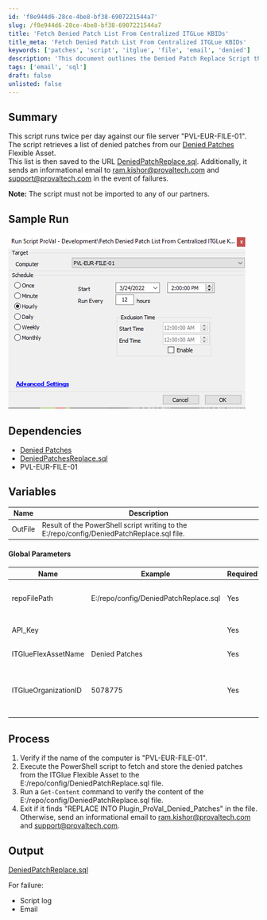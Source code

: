 ```yaml
---
id: 'f8e944d6-28ce-4be8-bf38-6907221544a7'
slug: /f8e944d6-28ce-4be8-bf38-6907221544a7
title: 'Fetch Denied Patch List From Centralized ITGLue KBIDs'
title_meta: 'Fetch Denied Patch List From Centralized ITGLue KBIDs'
keywords: ['patches', 'script', 'itglue', 'file', 'email', 'denied']
description: 'This document outlines the Denied Patch Replace Script that runs twice daily on the file server PVL-EUR-FILE-01. It retrieves a list of denied patches from the ITGlue Flexible Asset, saves it to a specified SQL file, and sends informational emails in case of failures.'
tags: ['email', 'sql']
draft: false
unlisted: false
---
```


## Summary

This script runs twice per day against our file server "PVL-EUR-FILE-01".  
The script retrieves a list of denied patches from our [Denied Patches](https://proval.itglue.com/5078775/assets/236189-denied-patches/records) Flexible Asset.  
This list is then saved to the URL [DeniedPatchReplace.sql](https://file.provaltech.com/repo/config/DeniedPatchReplace.sql). Additionally, it sends an informational email to [ram.kishor@provaltech.com](mailto:ram.kishor@provaltech.com) and [support@provaltech.com](mailto:support@provaltech.com) in the event of failures.  

**Note:** The script must not be imported to any of our partners.

## Sample Run

![Sample Run](../../../static/img/docs/f8e944d6-28ce-4be8-bf38-6907221544a7/image_1.png)

## Dependencies

- [Denied Patches](https://proval.itglue.com/5078775/assets/236189-denied-patches/records)
- [DeniedPatchesReplace.sql](https://file.provaltech.com/repo/config/DeniedPatchReplace.sql)  
- PVL-EUR-FILE-01

## Variables

| Name     | Description                                                                                     |
|----------|-------------------------------------------------------------------------------------------------|
| OutFile  | Result of the PowerShell script writing to the E:/repo/config/DeniedPatchReplace.sql file.   |

#### Global Parameters

| Name                    | Example                           | Required | Description                                                  |
|-------------------------|-----------------------------------|----------|--------------------------------------------------------------|
| repoFilePath            | E:/repo/config/DeniedPatchReplace.sql | Yes      | Path to write the file on PVL-EUR-FILE-01                   |
| API_Key                 |                                   | Yes      | API Key to communicate with ITGlue                           |
| ITGlueFlexAssetName     | Denied Patches                    | Yes      | Name of the flexible asset                                    |
| ITGlueOrganizationID     | 5078775                           | Yes      | Organization ID for the organization hosting the Flexible Asset |

## Process

1. Verify if the name of the computer is "PVL-EUR-FILE-01".
2. Execute the PowerShell script to fetch and store the denied patches from the ITGlue Flexible Asset to the E:/repo/config/DeniedPatchReplace.sql file.
3. Run a `Get-Content` command to verify the content of the E:/repo/config/DeniedPatchReplace.sql file.
4. Exit if it finds "REPLACE INTO Plugin_ProVal_Denied_Patches" in the file. Otherwise, send an informational email to [ram.kishor@provaltech.com](mailto:ram.kishor@provaltech.com) and [support@provaltech.com](mailto:support@provaltech.com).

## Output

[DeniedPatchReplace.sql](https://file.provaltech.com/repo/config/DeniedPatchReplace.sql)

For failure:  
- Script log  
- Email  

